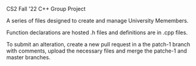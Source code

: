 CS2 Fall '22
C++ Group Project

A series of files designed to create and manage University Memembers. 

Function declarations are hosted .h files and definitions are in .cpp files.

To submit an alteration, create a new pull request in a the patch-1 branch with comments, upload the necessary files and merge the patche-1 and master branches.
